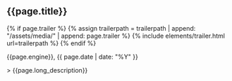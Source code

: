 ## {{page.title}} 
{% if page.trailer  %}
{% assign trailerpath = trailerpath | append: "/assets/media/" | append: page.trailer %}
{% include elements/trailer.html url=trailerpath %}
{% endif %}


<p class="text-muted">{{page.engine}}, {{ page.date | date: "%Y" }}</p>
> {{page.long_description}}

